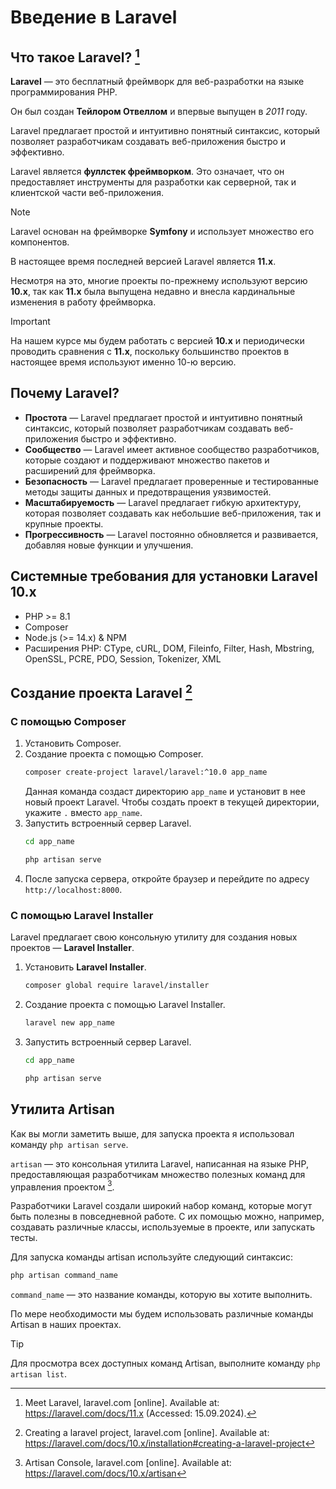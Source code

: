# Введение в Laravel

## Что такое Laravel? [^1]

**Laravel** — это бесплатный фреймворк для веб-разработки на языке программирования PHP.

Он был создан **Тейлором Отвеллом** и впервые выпущен в _2011_ году.

Laravel предлагает простой и интуитивно понятный синтаксис, который позволяет разработчикам создавать веб-приложения быстро и эффективно.

Laravel является **фуллстек фреймворком**. Это означает, что он предоставляет инструменты для разработки как серверной, так и клиентской части веб-приложения.

> [!NOTE]
> Laravel основан на фреймворке **Symfony** и использует множество его компонентов.

В настоящее время последней версией Laravel является **11.x**.

Несмотря на это, многие проекты по-прежнему используют версию **10.x**, так как **11.x** была выпущена недавно и внесла кардинальные изменения в работу фреймворка.

> [!IMPORTANT]
> На нашем курсе мы будем работать с версией **10.x** и периодически проводить сравнения с **11.x**, поскольку большинство проектов в настоящее время используют именно 10-ю версию.

## Почему Laravel?

- **Простота** — Laravel предлагает простой и интуитивно понятный синтаксис, который позволяет разработчикам создавать веб-приложения быстро и эффективно.
- **Сообщество** — Laravel имеет активное сообщество разработчиков, которые создают и поддерживают множество пакетов и расширений для фреймворка.
- **Безопасность** — Laravel предлагает проверенные и тестированные методы защиты данных и предотвращения уязвимостей.
- **Масштабируемость** — Laravel предлагает гибкую архитектуру, которая позволяет создавать как небольшие веб-приложения, так и крупные проекты.
- **Прогрессивность** — Laravel постоянно обновляется и развивается, добавляя новые функции и улучшения.

## Системные требования для установки Laravel 10.x

- PHP >= 8.1
- Composer
- Node.js (>= 14.x) & NPM
- Расширения PHP: CType, cURL, DOM, Fileinfo, Filter, Hash, Mbstring, OpenSSL, PCRE, PDO, Session, Tokenizer, XML

## Создание проекта Laravel [^2]

### С помощью Composer

1. Установить Composer.
2. Создание проекта с помощью Composer.
   ```sh
   composer create-project laravel/laravel:^10.0 app_name
   ```
   Данная команда создаст директорию `app_name` и установит в нее новый проект Laravel. Чтобы создать проект в текущей директории, укажите `.` вместо `app_name`.
3. Запустить встроенный сервер Laravel.
   ```sh
   cd app_name 

   php artisan serve
   ```
4. После запуска сервера, откройте браузер и перейдите по адресу `http://localhost:8000`.
   
### С помощью Laravel Installer

Laravel предлагает свою консольную утилиту для создания новых проектов — **Laravel Installer**.

1. Установить **Laravel Installer**.
   ```sh
   composer global require laravel/installer
   ```
2. Создание проекта с помощью Laravel Installer.
   ```sh
   laravel new app_name
   ```
3. Запустить встроенный сервер Laravel.
   ```sh
   cd app_name 

   php artisan serve
   ```

## Утилита Artisan

Как вы могли заметить выше, для запуска проекта я использовал команду `php artisan serve`.

`artisan` — это консольная утилита Laravel, написанная на языке PHP, предоставляющая разработчикам множество полезных команд для управления проектом [^3].

Разработчики Laravel создали широкий набор команд, которые могут быть полезны в повседневной работе. С их помощью можно, например, создавать различные классы, используемые в проекте, или запускать тесты.

Для запуска команды artisan используйте следующий синтаксис:
```sh
php artisan command_name
```

`command_name` — это название команды, которую вы хотите выполнить.

По мере необходимости мы будем использовать различные команды Artisan в наших проектах.

> [!TIP]
> Для просмотра всех доступных команд Artisan, выполните команду `php artisan list`.

[^1]: Meet Laravel, laravel.com [online]. Available at: https://laravel.com/docs/11.x (Accessed: 15.09.2024).
[^2]: Creating a laravel project, laravel.com [online]. Available at: https://laravel.com/docs/10.x/installation#creating-a-laravel-project
[^3]: Artisan Console, laravel.com [online]. Available at: https://laravel.com/docs/10.x/artisan